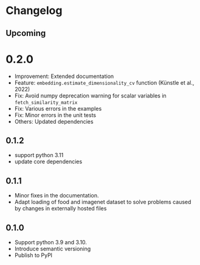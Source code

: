 # Changelog

## Upcoming

# 0.2.0

- Improvement: Extended documentation
- Feature: `embedding.estimate_dimensionality_cv` function (Künstle et al., 2022)
- Fix: Avoid numpy deprecation warning for scalar variables in `fetch_similarity_matrix`
- Fix: Various errors in the examples
- Fix: Minor errors in the unit tests
- Others: Updated dependencies

## 0.1.2

- support python 3.11
- update core dependencies
  
## 0.1.1

- Minor fixes in the documentation.
- Adapt loading of food and imagenet dataset to solve problems caused by changes in externally hosted files
  
## 0.1.0

- Support python 3.9 and 3.10.
- Introduce semantic versioning
- Publish to PyPI
